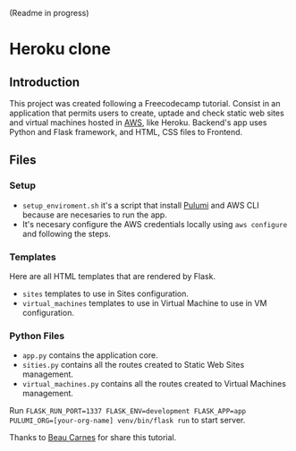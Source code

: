 (Readme in progress)
# Heroku clone

## Introduction
This project was created following a Freecodecamp tutorial. Consist in an application that permits users to create, uptade and check static web sites and
virtual machines hosted in [AWS](https://aws.amazon.com/es/), like Heroku. Backend's app uses Python and Flask framework, and HTML, CSS files to Frontend. 

## Files
### Setup
  - `setup_enviroment.sh` it's a script that install [Pulumi](https://www.pulumi.com/) and AWS CLI because are necesaries to run the app.
  - It's necesary configure the AWS credentials locally using `aws configure` and following the steps.

### Templates
Here are all HTML templates that are rendered by Flask.

  - `sites` templates to use in Sites configuration.
  - `virtual_machines` templates to use in Virtual Machine to use in VM configuration.

### Python Files

  - `app.py` contains the application core.
  - `sities.py` contains all the routes created to Static Web Sites management.
  - `virtual_machines.py` contains all the routes created to Virtual Machines management.

Run `FLASK_RUN_PORT=1337 FLASK_ENV=development FLASK_APP=app PULUMI_ORG=[your-org-name] venv/bin/flask run` to start server.

Thanks to [Beau Carnes](http://carnes.cc/) for share this tutorial.
